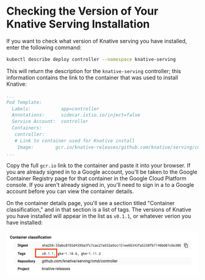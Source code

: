 # Checking the Version of Your Knative Serving Installation

If you want to check what version of Knative serving you have installed,
enter the following command:

```bash
kubectl describe deploy controller --namespace knative-serving
```

This will return the description for the `knative-serving` controller; this
information contains the link to the container that was used to install Knative:

```yaml
...
Pod Template:
  Labels:           app=controller
  Annotations:      sidecar.istio.io/inject=false
  Service Account:  controller
  Containers:
   controller:
   # Link to container used for Knative install
    Image:        gcr.io/knative-releases/github.com/knative/serving/cmd/controller@sha256:59abc8765d4396a3fc7cac27a932a9cc151ee66343fa5338fb7146b607c6e306
...
```

Copy the full `gcr.io` link to the container and paste it into your browser.
If you are already signed in to a Google account, you'll be taken to the Google
Container Registry page for that container in the Google Cloud Platform console.
If you aren't already signed in, you'll need to sign in a to a Google account
before you can view the container details.

On the container details page, you'll see a section titled
"Container classification," and in that section is a list of tags. The versions
of Knative you have installed will appear in the list as `v0.1.1`, or whatever
verion you have installed:

![Shows list of tags on container details page; v0.1.1 is the Knative version and is the first tag.](../images/knative-version.png)
